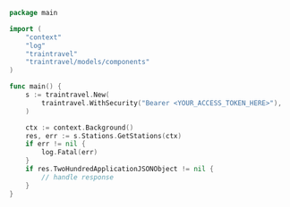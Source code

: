 <!-- Start SDK Example Usage [usage] -->
```go
package main

import (
	"context"
	"log"
	"traintravel"
	"traintravel/models/components"
)

func main() {
	s := traintravel.New(
		traintravel.WithSecurity("Bearer <YOUR_ACCESS_TOKEN_HERE>"),
	)

	ctx := context.Background()
	res, err := s.Stations.GetStations(ctx)
	if err != nil {
		log.Fatal(err)
	}
	if res.TwoHundredApplicationJSONObject != nil {
		// handle response
	}
}

```
<!-- End SDK Example Usage [usage] -->